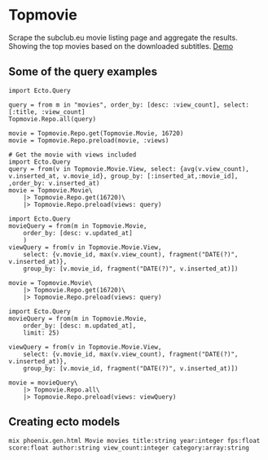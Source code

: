# Topmovie

Scrape the subclub.eu movie listing page and aggregate the results. Showing the top movies based
on the downloaded subtitles. [Demo](https://top-subclub.herokuapp.com)

## Some of the query examples

```
import Ecto.Query

query = from m in "movies", order_by: [desc: :view_count], select: [:title, :view_count]
Topmovie.Repo.all(query)
```

```
movie = Topmovie.Repo.get(Topmovie.Movie, 16720)
movie = Topmovie.Repo.preload(movie, :views)

# Get the movie with views included
import Ecto.Query
query = from(v in Topmovie.Movie.View, select: {avg(v.view_count), v.inserted_at, v.movie_id}, group_by: [:inserted_at,:movie_id], ,order_by: v.inserted_at)
movie = Topmovie.Movie\
    |> Topmovie.Repo.get(16720)\
    |> Topmovie.Repo.preload(views: query)
```

```
import Ecto.Query
movieQuery = from(m in Topmovie.Movie,
    order_by: [desc: v.updated_at]
    )
viewQuery = from(v in Topmovie.Movie.View,
    select: {v.movie_id, max(v.view_count), fragment("DATE(?)", v.inserted_at)},
    group_by: [v.movie_id, fragment("DATE(?)", v.inserted_at)])

movie = Topmovie.Movie\
    |> Topmovie.Repo.get(16720)\
    |> Topmovie.Repo.preload(views: query)
```


```
import Ecto.Query
movieQuery = from(m in Topmovie.Movie,
    order_by: [desc: m.updated_at],
    limit: 25)

viewQuery = from(v in Topmovie.Movie.View,
    select: {v.movie_id, max(v.view_count), fragment("DATE(?)", v.inserted_at)},
    group_by: [v.movie_id, fragment("DATE(?)", v.inserted_at)])

movie = movieQuery\
    |> Topmovie.Repo.all\
    |> Topmovie.Repo.preload(views: viewQuery)
```

## Creating ecto models

```
mix phoenix.gen.html Movie movies title:string year:integer fps:float score:float author:string view_count:integer category:array:string
```
